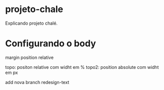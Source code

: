 # projeto-chale

Explicando projeto chalé.

# Configurando o body
margin 
position
relative

topo: positon relative com widht em %
topo2: position absolute com widht em px

add nova branch
redesign-text